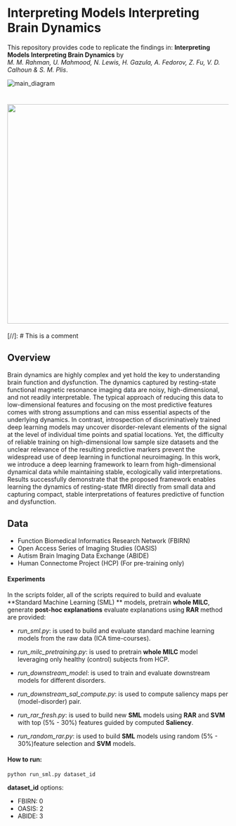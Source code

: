 Interpreting Models Interpreting Brain Dynamics 
=====================
This repository provides code to replicate the findings in:
**Interpreting Models Interpreting Brain Dynamics** by<br/>
*M. M. Rahman, U. Mahmood, N. Lewis, H. Gazula, A. Fedorov, Z. Fu, V. D. Calhoun & S. M. Plis*.

![main_diagram](https://user-images.githubusercontent.com/45178290/141242644-6934f195-67ea-4656-bb02-2cdf6ba078bc.png)

# <img src="https://github.com/mmrahman21/model_introspection/tree/master/doc/figures/main_diagram.png" width="700" height="500">

[//]: # This is a comment

## Overview
Brain dynamics are highly complex and yet hold the key to understanding brain function and dysfunction. The dynamics captured by resting-state functional magnetic resonance imaging data are noisy, high-dimensional, and not readily interpretable. The typical approach of reducing this data to low-dimensional features and focusing on the most predictive features comes with strong assumptions and can miss essential aspects of the underlying dynamics. In contrast, introspection of discriminatively trained deep learning models may uncover disorder-relevant elements of the signal at the level of individual time points and spatial locations. Yet, the difficulty of reliable training on high-dimensional low sample size datasets and the unclear relevance of the resulting predictive markers prevent the widespread use of deep learning in functional neuroimaging. In this work, we introduce a deep learning framework to learn from high-dimensional dynamical data while maintaining stable, ecologically valid interpretations. Results successfully demonstrate that the proposed framework enables learning the dynamics of resting-state fMRI directly from small data and capturing compact, stable interpretations of features predictive of function and dysfunction. 


## Data
+ Function Biomedical Informatics Research Network (FBIRN)
+ Open Access Series of Imaging Studies (OASIS)
+ Autism Brain Imaging Data Exchange (ABIDE) 
+ Human Connectome Project (HCP) (For pre-training only)


#### Experiments
In the  scripts folder, all of the scripts required to build and evaluate **Standard Machine Learning (SML) ** models, pretrain **whole MILC**, generate **post-hoc explanations** evaluate explanations using **RAR** method are provided:

- *run_sml.py*: is used to build and evaluate standard machine learning models from the raw data (ICA time-courses).

- *run_milc_pretraining.py*: is used to pretrain **whole MILC** model leveraging only healthy (control) subjects from HCP.

- *run_downstream_model*: is used to train and evaluate downstream models for different disorders.

- *run_downstream_sal_compute.py*: is used to compute saliency maps per (model-disorder) pair.

- *run_rar_fresh.py*: is used to build new **SML** models using **RAR** and **SVM** with top (5% - 30%) features guided by computed **Saliency**.

- *run_random_rar.py*: is used to build **SML** models using random (5% - 30%)feature selection and **SVM** models.

#### How to run:

```
python run_sml.py dataset_id
```
**dataset_id** options:
- FBIRN: 0
- OASIS: 2
- ABIDE: 3

